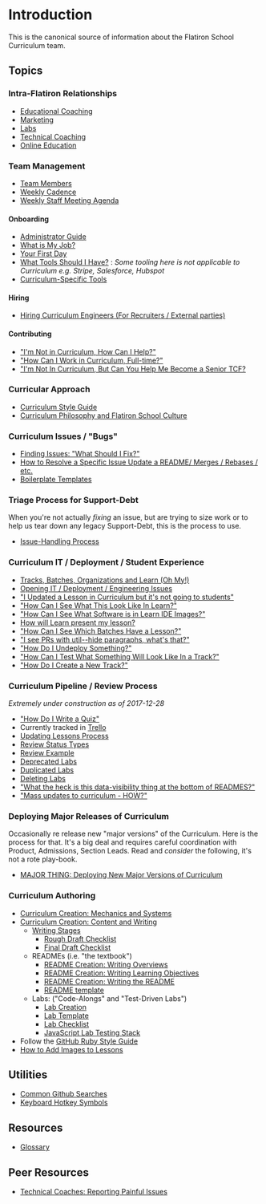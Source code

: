 # Introduction

This is the canonical source of information about the Flatiron School Curriculum team.

## Topics

### Intra-Flatiron Relationships

* [Educational Coaching](./collab-educ-coaching.md)
* [Marketing](./collab-marketing.md)
* [Labs](./collab-labs.md)
* [Technical Coaching](./collab-tech-coaching.md)
* [Online Education](./collab-online-education.md)

### Team Management

* [Team Members](./team_members.md)
* [Weekly Cadence](./weekly_cadence.md)
* [Weekly Staff Meeting Agenda](./weekly_staff_agenda.md)

#### Onboarding

* [Administrator Guide](./onboarding-someone.md)
* [What is My Job?](./the_job.md)
* [Your First Day](./first_day.md)
* [What Tools Should I Have?][tooldoc] : _Some tooling here is not applicable to
  Curriculum e.g. Stripe, Salesforce, Hubspot_
* [Curriculum-Specific Tools](./curtools.md)

#### Hiring

* [Hiring Curriculum Engineers (For Recruiters / External parties)](./hiring.md)

#### Contributing

* ["I'm Not in Curriculum, How Can I Help?"](./casual_contrib.md)
* ["How Can I Work in Curriculum, Full-time?"](./interviewing-pitch.md)
* ["I'm Not In Curriculum, But Can You Help Me Become a Senior TCF?][path]

### Curricular Approach

* [Curriculum Style Guide](./style_guide.md)
* [Curriculum Philosophy and Flatiron School Culture](./philo_and_culture.md)

### Curriculum Issues / "Bugs"

* [Finding Issues: "What Should I Fix?"](./finding-issues.md)
* [How to Resolve a Specific Issue Update a README/ Merges / Rebases / etc.](./updating-lessons-process.md)
* [Boilerplate Templates](./saved-replies)

### Triage Process for Support-Debt

When you're not actually _fixing_ an issue, but are trying to size work or to
help us tear down any legacy Support-Debt, this is the process to use.

* [Issue-Handling Process](./issue-handling-process.md)

### Curriculum IT / Deployment / Student Experience

* [Tracks, Batches, Organizations and Learn (Oh My!)][tbol]
* [Opening IT / Deployment / Engineering Issues](./it-reporting.md)
* ["I Updated a Lesson in Curriculum but it's not going to students"](./it-dep-1.md)
* ["How Can I See What This Look Like In Learn?"](./it-learn-display.md)
* ["How Can I See What Software is in Learn IDE Images?"](./learn-images.md)
* [How will Learn present my lesson?](./how_will_learn_present_my_repo.md)
* ["How Can I See Which Batches Have a Lesson?"](./it-learn-batch-lesson.md)
* ["I see PRs with util--hide paragraphs, what's that?"](./github-backlinks.md)
* ["How Do I Undeploy Something?"](./it-learn-undeploy.md)
* ["How Can I Test What Something Will Look Like In a Track?"](./testing_track.md)
* ["How Do I Create a New Track?"](./it-learn-new-track.md)

### Curriculum Pipeline / Review Process

_Extremely under construction as of 2017-12-28_
* ["How Do I Write a Quiz"](./quizzes.md)
* Currently tracked in [Trello](https://trello.com/b/dujVgBTU/curriculum-big-issues)
* [Updating Lessons Process](./updating-lessons-process.md)
* [Review Status Types](./pipeline-review_status_types.md)
* [Review Example](./review-example.md)
* [Deprecated Labs](./deprecated-labs.md)
* [Duplicated Labs](./duplicated-labs.md)
* [Deleting Labs](./deleting-labs.md)
* ["What the heck is this data-visibility thing at the bottom of READMES?"](./data-vis-backlink.md)
* ["Mass updates to curriculum - HOW?"](./how_i_did_a_mass_update.md)

### Deploying Major Releases of Curriculum

Occasionally re release new "major versions" of the Curriculum. Here is the
process for that. It's a big deal and requires careful coordination with
Product, Admissions, Section Leads. Read and _consider_ the following, it's not
a rote play-book.

* [MAJOR THING: Deploying New Major Versions of Curriculum][newver-proc]

### Curriculum Authoring

* [Curriculum Creation: Mechanics and Systems](./creation-mechanics_and_systems.md)
* [Curriculum Creation: Content and Writing](./creation-content_and_writing.md)
  * [Writing Stages](./creation-content-writing-stages.md)
    * [Rough Draft Checklist](./creation-content-rough-draft-checklist.md)
    * [Final Draft Checklist](./creation-content-final-draft-checklist.md)
  * READMEs (i.e. "the textbook")
    * [README Creation: Writing Overviews](./creation-content-focus-overviews.md)
    * [README Creation: Writing Learning Objectives](./creation-content-focus-learning_objectives.md)
    * [README Creation: Writing the README](./creation-content-focus-writing_readme.md)
    * [README template](./creation-content-focus-readme_template.md)
  * Labs: ("Code-Alongs" and "Test-Driven Labs")
    * [Lab Creation](./creation-lab-materials.md)
    * [Lab Template](./lab-template.md)
    * [Lab Checklist](./lab-checklist.md)
    * [JavaScript Lab Testing Stack](./javascript-lab-testing-stack.md)
* Follow the [GitHub Ruby Style Guide](https://github.com/bbatsov/ruby-style-guide)
* [How to Add Images to Lessons](./adding-images-to-lessons.md)

## Utilities

* [Common Github Searches](./github-searches.md)
* [Keyboard Hotkey Symbols](./keyboard-symbols.md)

## Resources

* [Glossary](./glossary.md)

## Peer Resources

* [Technical Coaches: Reporting Painful Issues](./tc-painful-issues.md)

[tooldoc]: https://docs.google.com/document/d/1p617rtI3H9aw527ve5TDJRTwWez1fXS8yUEaI1cR-MA/edit
[newver-proc]: ./major_project_deploy_new_version.md
[path]: ./curriculum-as-tcf-career-path.md
[tbol]: ./tracks-batches-orgs-learn.md
